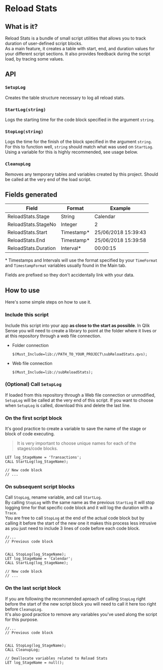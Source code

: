 # Reload Stats
## What is it?
Reload Stats is a bundle of small script utilities that allows you to track duration of user-defined script blocks.  
As a main feature, it creates a table with start, end, and duration values for your different script sections. It also provides feedback during the script load, by tracing some values.


## API
### `SetupLog`
Creates the table structure necessary to log all reload stats.

### `StartLog(string)`
Logs the starting time for the code block specified in the argument `string`.

### `StopLog(string)`
Logs the time for the finish of the block specified in the argument `string`. For this to function well, `string` should match what was used on `StartLog`. Using a variable for this is highly recommended, see usage below.

### `CleanupLog`
Removes any temporary tables and variables created by this project. Should be called at the very end of the load script.


## Fields generated
| Field                 | Format      | Example             |
| --------------------- | ----------- | ------------------- |
| ReloadStats.Stage     | String      | Calendar            |
| ReloadStats.StageNo   | Integer     | 2                   |
| ReloadStats.Start     | Timestamp*  | 25/06/2018 15:39:43 |
| ReloadStats.End       | Timestamp*  | 25/06/2018 15:39:58 |
| ReloadStats.Duration  | Interval*   | 00:00:15            |

\* Timestamps and Intervals will use the format specified by your `TimeFormat` and `TimestampFormat` variables usually found in the Main tab.

Fields are prefixed so they don't accidentally link with your data.


## How to use
Here's some simple steps on how to use it.

### Include this script
Include this script into your app **as close to the start as possible**. In Qlik Sense you will need to create a library to point at the folder where it lives or at this repository through a web file connection.  

- Folder connection
  ``` qlik
  $(Must_Include=lib://PATH_TO_YOUR_PROJECT\subReloadStats.qvs);
  ```
- Web file connection
  ``` qlik
  $(Must_Include=lib://subReloadStats);
  ```

### (Optional) Call `SetupLog`
If loaded from this repository through a Web file connection or unmodified, `SetupLog` will be called at the very end of this script.
If you want to choose when `SetupLog` is called, download this and delete the last line.

### On the first script block
It's good practice to create a variable to save the name of the stage or block of code executing.

> It is very important to choose unique names for each of the stages/code blocks.

```qlik
LET log_StageName = 'Transactions';
CALL StartLog(log_StageName);

// New code block
// ...
```

### On subsequent script blocks
Call `StopLog`, rename variable, and call `StartLog`.  
By calling `StopLog` with the same name as the previous `StartLog` it will stop logging time for that specific code block and it will log the duration with a `Trace`.  
You are free to call `StopLog` at the end of the actual code block but by calling it before the start of the new one it makes this process less intrusive as you just need to include 3 lines of code before each code block.

```qlik
//...
// Previous code block


CALL StopLog(log_StageName);
LET log_StageName = 'Calendar';
CALL StartLog(log_StageName);

// New code block
// ...
```

### On the last script block
If you are following the recommended aproach of calling `StopLog` right before the start of the new script block you will need to call it here too right before `CleanupLog`.  
It's also good practice to remove any variables you've used along the script for this purpose.

```qlik
//...
// Previous code block


CALL StopLog(log_StageName);
CALL CleanupLog;

// Deallocate variables related to Reload Stats
LET log_StageName = null();

```
